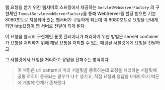
웹 요청을 받기 위한 웹서버로 스프링에서 제공하는 `ServletWebserverFactory` 의 구현체인 `TomcatServletwebServerFactory`을 통해 WebServer를 할당 받으면 기본 8080포트로 지정되어 있는 웹서버가 구동하게 되는데 이 8080포트로 요청을 보내게되면 http요청이 웹 서버로 전달이 되게 된다

이 요청을 웹서버 구현체인 톰캣 컨테이너가 처리하기 위한 방법은 servlet container가 요청을 처리하기 위해 해당 요청을 처리할 수 있는 매핑된 서블릿에게 요청을 전달하고 

그 서블릿에서 요청을 처리하고 응답을 전해주는 방식이다.

> 이 매핑은 url pattern에 따라 서블릿을 등록하는데 요청을 처리하는 서블릿에 공통 로직이 중복되는 경우가 다수 생기고, 직접 요청과 응답을 다뤄야하기 때문에 개발에 한계가 존재했다.


